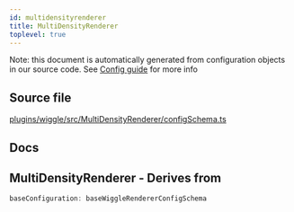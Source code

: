 ```yaml
---
id: multidensityrenderer
title: MultiDensityRenderer
toplevel: true
---
```

Note: this document is automatically generated from configuration objects in
our source code. See [Config guide](/docs/config_guide) for more info

## Source file

[plugins/wiggle/src/MultiDensityRenderer/configSchema.ts](https://github.com/GMOD/jbrowse-components/blob/main/plugins/wiggle/src/MultiDensityRenderer/configSchema.ts)

## Docs










## MultiDensityRenderer - Derives from




```js
baseConfiguration: baseWiggleRendererConfigSchema
```


